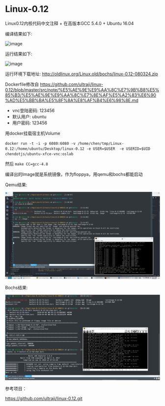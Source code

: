 # Linux-0.12
Linux0.12内核代码中文注释 + 在高版本GCC 5.4.0 + Ubuntu 16.04

编译结果如下:

![image](https://github.com/sky-big/Linux-0.12/blob/master/compile_picture.jpg)


运行结果如下:

![image](https://github.com/sky-big/Linux-0.12/blob/master/run_result.jpg)



运行环境下载地址:
http://oldlinux.org/Linux.old/bochs/linux-0.12-080324.zip

Dockerfile修改自 <https://github.com/ultraji/linux-0.12/blob/master/src/note/%E5%AE%9E%E9%AA%8C%E7%9B%B8%E5%85%B3/%E5%AE%9E%E9%AA%8C%E7%8E%AF%E5%A2%83%E6%90%AD%E5%BB%BA%E5%8F%8A%E8%AF%B4%E6%98%8E.md>

- vnc登陆密码: 123456
- 默认用户: ubuntu
- 用户密码: 123456

用docker挂载宿主机Volume

`docker run -t -i -p 6080:6080 -v /home/chen/tmp/Linux-0.12:/home/ubuntu/Desktop/linux-0.12 -e USER=$USER  -e USERID=$UID chendotjs/ubuntu-xfce-vnc:oslab`

然后 `make CC=gcc-4.8`

编译出的Image就是系统镜像，作为floppya，用qemu和bochs都能启动

Qemu结果:

![image](./qemu-run-kernel.png)

Bochs结果:

![image](./bochs-run-kernel.png)

参考项目：

<https://github.com/ultraji/linux-0.12.git>

